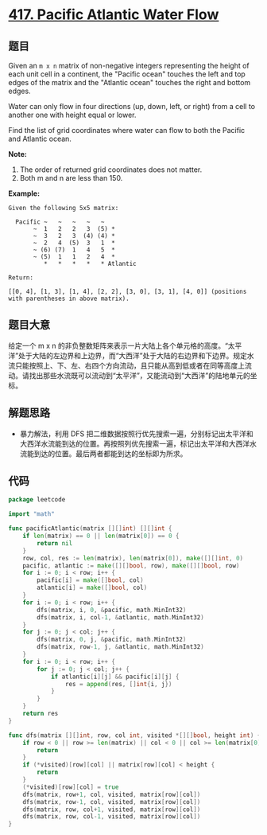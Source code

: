 # [417. Pacific Atlantic Water Flow](https://leetcode.com/problems/pacific-atlantic-water-flow/)


## 题目

Given an `m x n` matrix of non-negative integers representing the height of each unit cell in a continent, the "Pacific ocean" touches the left and top edges of the matrix and the "Atlantic ocean" touches the right and bottom edges.

Water can only flow in four directions (up, down, left, or right) from a cell to another one with height equal or lower.

Find the list of grid coordinates where water can flow to both the Pacific and Atlantic ocean.

**Note:**

1. The order of returned grid coordinates does not matter.
2. Both m and n are less than 150.

**Example:**

```
Given the following 5x5 matrix:

  Pacific ~   ~   ~   ~   ~
       ~  1   2   2   3  (5) *
       ~  3   2   3  (4) (4) *
       ~  2   4  (5)  3   1  *
       ~ (6) (7)  1   4   5  *
       ~ (5)  1   1   2   4  *
          *   *   *   *   * Atlantic

Return:

[[0, 4], [1, 3], [1, 4], [2, 2], [3, 0], [3, 1], [4, 0]] (positions with parentheses in above matrix).

```

## 题目大意

给定一个 m x n 的非负整数矩阵来表示一片大陆上各个单元格的高度。“太平洋”处于大陆的左边界和上边界，而“大西洋”处于大陆的右边界和下边界。规定水流只能按照上、下、左、右四个方向流动，且只能从高到低或者在同等高度上流动。请找出那些水流既可以流动到“太平洋”，又能流动到“大西洋”的陆地单元的坐标。

## 解题思路

- 暴力解法，利用 DFS 把二维数据按照行优先搜索一遍，分别标记出太平洋和大西洋水流能到达的位置。再按照列优先搜索一遍，标记出太平洋和大西洋水流能到达的位置。最后两者都能到达的坐标即为所求。

## 代码

```go
package leetcode

import "math"

func pacificAtlantic(matrix [][]int) [][]int {
	if len(matrix) == 0 || len(matrix[0]) == 0 {
		return nil
	}
	row, col, res := len(matrix), len(matrix[0]), make([][]int, 0)
	pacific, atlantic := make([][]bool, row), make([][]bool, row)
	for i := 0; i < row; i++ {
		pacific[i] = make([]bool, col)
		atlantic[i] = make([]bool, col)
	}
	for i := 0; i < row; i++ {
		dfs(matrix, i, 0, &pacific, math.MinInt32)
		dfs(matrix, i, col-1, &atlantic, math.MinInt32)
	}
	for j := 0; j < col; j++ {
		dfs(matrix, 0, j, &pacific, math.MinInt32)
		dfs(matrix, row-1, j, &atlantic, math.MinInt32)
	}
	for i := 0; i < row; i++ {
		for j := 0; j < col; j++ {
			if atlantic[i][j] && pacific[i][j] {
				res = append(res, []int{i, j})
			}
		}
	}
	return res
}

func dfs(matrix [][]int, row, col int, visited *[][]bool, height int) {
	if row < 0 || row >= len(matrix) || col < 0 || col >= len(matrix[0]) {
		return
	}
	if (*visited)[row][col] || matrix[row][col] < height {
		return
	}
	(*visited)[row][col] = true
	dfs(matrix, row+1, col, visited, matrix[row][col])
	dfs(matrix, row-1, col, visited, matrix[row][col])
	dfs(matrix, row, col+1, visited, matrix[row][col])
	dfs(matrix, row, col-1, visited, matrix[row][col])
}
```